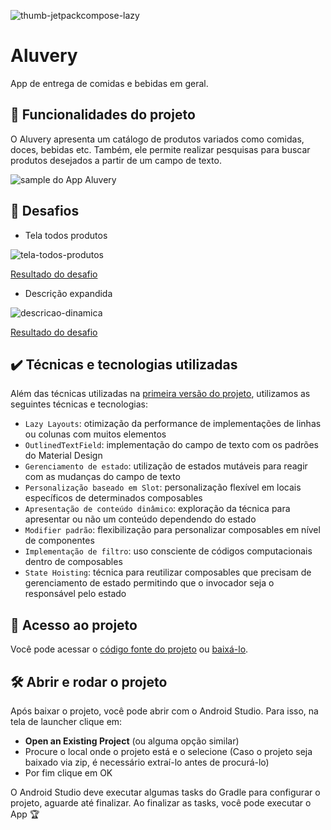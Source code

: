 ![thumb-jetpackcompose-lazy](https://user-images.githubusercontent.com/8989346/181017354-9a8b4e49-e7e8-4126-9f47-5c32b6421e99.png)
  
# Aluvery

App de entrega de comidas e bebidas em geral.

## 🔨 Funcionalidades do projeto

O Aluvery apresenta um catálogo de produtos variados como comidas, doces, bebidas etc. Também, ele permite realizar pesquisas para buscar produtos desejados a partir de um campo de texto.

![sample do App Aluvery](https://user-images.githubusercontent.com/8989346/190243949-783cb73c-65bc-426f-b8e0-cbb8950b7d76.png)

## 🎯 Desafios

- Tela todos produtos

![tela-todos-produtos](https://user-images.githubusercontent.com/8989346/190394077-fc3265c7-1439-4825-89a7-660b55ad262d.gif)

[Resultado do desafio](https://github.com/alura-cursos/jetpack-compose-lazy-layouts-e-estados/commit/743d12811bcd7677500dc808a9d0b20924df73df)

- Descrição expandida

![descricao-dinamica](https://user-images.githubusercontent.com/8989346/190394385-baa7c341-ac23-44f5-a325-1ac21ff8110d.gif)

[Resultado do desafio](https://github.com/alura-cursos/jetpack-compose-lazy-layouts-e-estados/commit/ba5be7114a87acc6383236731eee5a02e81cfab1)

## ✔️ Técnicas e tecnologias utilizadas

Além das técnicas utilizadas na [primeira versão do projeto](https://github.com/alura-cursos/jetpack-compose-criando-um-app), utilizamos as seguintes técnicas e tecnologias:

- `Lazy Layouts`: otimização da performance de implementações de linhas ou colunas com muitos elementos
- `OutlinedTextField`: implementação do campo de texto com os padrões do Material Design
- `Gerenciamento de estado`: utilização de estados mutáveis para reagir com as mudanças do campo de texto
- `Personalização baseado em Slot`: personalização flexível em locais específicos de determinados composables
- `Apresentação de conteúdo dinâmico`: exploração da técnica para apresentar ou não um conteúdo dependendo do estado
- `Modifier padrão`: flexibilização para personalizar composables em nível de componentes
- `Implementação de filtro`: uso consciente de códigos computacionais dentro de composables
- `State Hoisting`: técnica para reutilizar composables que precisam de gerenciamento de estado permitindo que o invocador seja o responsável pelo estado

## 📁 Acesso ao projeto

Você pode acessar o [código fonte do projeto](https://github.com/alura-cursos/jetpack-compose-lazy-layouts-e-estados/tree/aula-6) ou [baixá-lo](https://github.com/alura-cursos/jetpack-compose-lazy-layouts-e-estados/archive/refs/heads/aula-6.zip).

## 🛠️ Abrir e rodar o projeto

Após baixar o projeto, você pode abrir com o Android Studio. Para isso, na tela de launcher clique em:

- **Open an Existing Project** (ou alguma opção similar)
- Procure o local onde o projeto está e o selecione (Caso o projeto seja baixado via zip, é necessário extraí-lo antes de procurá-lo)
- Por fim clique em OK

O Android Studio deve executar algumas tasks do Gradle para configurar o projeto, aguarde até finalizar. Ao finalizar as tasks, você pode executar o App 🏆

<!-- 

## 📚 Mais informações do curso

**Faça um CTA (_call to action_) para o curso do projeto**
